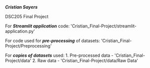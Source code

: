 ***Cristian Sayers*** 

DSC205 Final Project

For ***Streamlit application*** code: 'Cristian_Final-Project/streamlit-application.py'

For code used for ***pre-processing*** of datasets: 'Cristian_Final-Project/Preprocessing'

For ***copies of datasets*** used: 1. Pre-processed data - 'Cristian_Final-Project/data'
                                   2. Raw data - 'Cristian_Final-Project/data/Raw Data'

